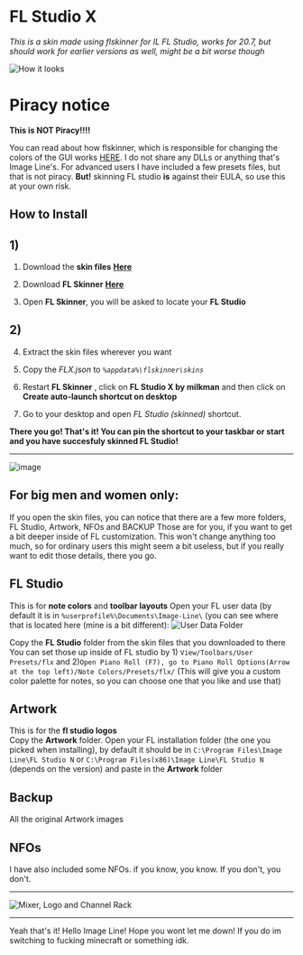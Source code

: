 # FL Studio X

*This is a skin made using flskinner for IL FL Studio, works for 20.7, but should work for earlier versions as well, might be a bit worse though*

![How it looks](https://i.ibb.co/V9D71Nb/FLX.png)

# Piracy notice

**This is NOT Piracy!!!!**

You can read about how flskinner, which is responsible for changing the colors of the GUI works [HERE](https://github.com/liquiad/flskinner).
I do not share any DLLs or anything that's Image Line's. For advanced users I have included a few presets files, but that is not piracy. 
**But!** skinning FL studio **is** against their EULA, so use this at your own risk.
## How to Install

## 1)

 1. Download the **skin files** [**Here**](https://github.com/milkman420/FLSTUDIOX/archive/master.zip)
 
 2. Download **FL Skinner** [**Here**](https://github.com/liquiad/flskinner/releases/latest/download/flskinner_x64_release.zip)
 3. Open **FL Skinner**, you will be asked to locate your **FL Studio**
 
 ## 2)
 
 4. Extract the skin files wherever you want

5. Copy the *FLX.json* to *`%appdata%\flskinner\skins`*

6. Restart **FL Skinner** , click on **FL Studio X by milkman** and then click on  **Create auto-launch shortcut on desktop**
7. Go to your desktop and open *FL Studio (skinned)* shortcut. 

**There you go! That's it! You can pin the shortcut to your taskbar or start and you have succesfuly skinned FL Studio!**
 

 

----


![image](https://i.ibb.co/bJpyKb3/FLX2.png)
## For big men and women only:
If you open the skin files, you can notice that there are a few more folders, FL Studio, Artwork, NFOs and BACKUP
Those are for you, if you want to get a bit deeper inside of FL customization. This won't change anything too much, so for ordinary users this might seem a bit useless, but if you really want to edit those details, there you go.

## FL Studio
This is for **note colors** and **toolbar layouts**
Open your FL user data (by default it is in `%userprofile%\Documents\Image-Line\` (you can see where that is located here (mine is a bit different):
![User Data Folder](https://i.ibb.co/wcKx5HV/OQf-GMCe-LRW.png)

Copy the **FL Studio** folder from the skin files that you downloaded to there  
You can set those up inside of FL studio by 1) `View/Toolbars/User Presets/flx` and 2)`Open Piano Roll (F7), go to Piano Roll Options(Arrow at the top left)/Note Colors/Presets/flx/` (This will give you a custom color palette for notes, so you can choose one that you like and use that)

## Artwork

This is for the  **fl studio logos**  
Copy the **Artwork** folder. Open your FL installation folder (the one you picked when installing), by default it should be in `C:\Program Files\Image Line\FL Studio N` or `C:\Program Files(x86)\Image Line\FL Studio N` (depends on the version) and paste in the **Artwork** folder

## Backup
All the original Artwork images

## NFOs
I have also included some NFOs. if you know, you know. If you don't, you don't.

-----------------
![Mixer, Logo and Channel Rack](https://i.ibb.co/F0t64gh/FLX3.png)


---
Yeah that's it! Hello Image Line! Hope you wont let me down! If you do im switching to fucking minecraft or something idk. 